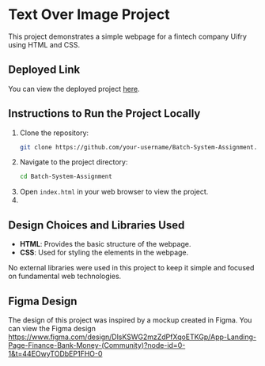 # Text Over Image Project

This project demonstrates a simple webpage for a fintech company Uifry using HTML and CSS.

## Deployed Link

You can view the deployed project [here](https://main--uifry-systems.netlify.app/).

## Instructions to Run the Project Locally

1. Clone the repository:
    ```sh
    git clone https://github.com/your-username/Batch-System-Assignment.git
    ```
2. Navigate to the project directory:
    ```sh
    cd Batch-System-Assignment
    ```
3. Open `index.html` in your web browser to view the project.
4. 
## Design Choices and Libraries Used

- **HTML**: Provides the basic structure of the webpage.
- **CSS**: Used for styling the elements in the webpage.

No external libraries were used in this project to keep it simple and focused on fundamental web technologies.

## Figma Design

The design of this project was inspired by a mockup created in Figma. You can view the Figma design 
https://www.figma.com/design/DlsKSWG2mzZdPfXqoETKGp/App-Landing-Page-Finance-Bank-Money-(Community)?node-id=0-1&t=44EOwyTODbEP1FHO-0
